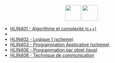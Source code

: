 <p align="center">
    <a target="_blank" href="https://cas.umontpellier.fr/cas/login?service=https://ent.umontpellier.fr/uPortal/Login" alt="logo umontpellier">
        <img src="https://upload.wikimedia.org/wikipedia/fr/2/2d/Logo_universit%C3%A9_montpellier.png" width="50" height="50"></a>
    <a target="_blank" href="https://docs.google.com/spreadsheets/d/1eKUHuJTLAcnAhlSPylrvMl5BK-BLR_lf9NE4Rw6imZo/edit#gid=753102638" alt="google sheet">
    	<img src="https://image.flaticon.com/icons/svg/281/281778.svg" width="50" height="50"></a>
</p>

<ul> 
	<li> <a href="https://github.com/DocAmaroo/L2/tree/master/S4/HLIN401"> 
	HLIN401 - Algorithme et complexité (c++) </a> </li>
	<li>  </li>
	<li> <a href="https://github.com/DocAmaroo/L2/tree/master/S4/HLIN402"> 
	HLIN402 - Logique 1 (scheme) </a> </li>
	<li> <a href="https://github.com/DocAmaroo/L2/tree/master/S4/HLIN403"> 
	HLIN403 - Programmation Applicative (scheme) </a> </li>
	<li> <a href="https://github.com/DocAmaroo/L2/tree/master/S4/HLIN406"> 
	HLIN406 - Programmation par objet (java) </a> </li>
	<li> <a href="https://github.com/DocAmaroo/L2/tree/master/S4/HLIN408"> 
	HLIN408 - Technique de communication </a> </li>
</ul>